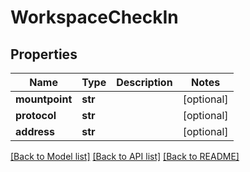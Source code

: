 # WorkspaceCheckIn


## Properties
Name | Type | Description | Notes
------------ | ------------- | ------------- | -------------
**mountpoint** | **str** |  | [optional] 
**protocol** | **str** |  | [optional] 
**address** | **str** |  | [optional] 

[[Back to Model list]](../#documentation-for-models) [[Back to API list]](../#documentation-for-api-endpoints) [[Back to README]](../)


